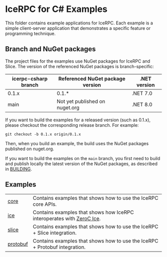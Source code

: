 # IceRPC for C# Examples

This folder contains example applications for IceRPC. Each example is a simple client-server application that
demonstrates a specific feature or programming technique.

## Branch and NuGet packages

The project files for the examples use NuGet packages for IceRPC and Slice. The version of the referenced NuGet packages
is branch-specific:

| icerpc-csharp branch | Referenced NuGet package version | .NET version |
|----------------------|----------------------------------|--------------|
| 0.1.x                | 0.1.*                            | .NET 7.0     |
| main                 | Not yet published on nuget.org   | .NET 8.0     |

If you want to build the examples for a released version (such as 0.1.x), please checkout the corresponding release
branch. For example:

```shell
git checkout -b 0.1.x origin/0.1.x
```

Then, when you build an example, the build uses the NuGet packages published on nuget.org.

If you want to build the examples on the `main` branch, you first need to build and publish locally the latest version
of the NuGet packages, as described in [BUILDING].

## Examples

|                         |                                                                            |
|-------------------------|----------------------------------------------------------------------------|
| [core](./core/)         | Contains examples that shows how to use the IceRPC core APIs.              |
| [ice](./ice/)           | Contains examples that shows how IceRPC interoperates with [ZeroC Ice].    |
| [slice](./slice/)       | Contains examples that shows how to use the IceRPC + Slice integration.    |
| [protobuf](./protobuf/) | Contains examples that shows how to use the IceRPC + Protobuf integration. |

[BUILDING]: ../BUILDING.md
[ZeroC Ice]: https://github.com/zeroc-ice/ice
